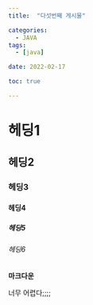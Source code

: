 ```yaml
---
title:  "다섯번째 게시물" 

categories:
  - JAVA
tags:
  - [java]

date: 2022-02-17

toc: true

---
```


# 헤딩1
## 헤딩2
### 헤딩3
#### 헤딩4
##### 헤딩5
###### 헤딩6

**마크다운**

너무 어렵다;;;;